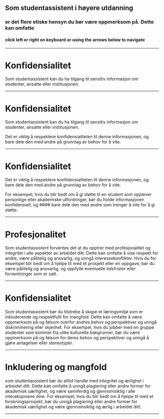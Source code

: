 
## Som studentassistent i høyere utdanning 

### er det flere etiske hensyn du bør være oppmerksom på. Dette kan omfatte

#### click left or right on keyboard or using the arrows below to navigate

---

<!-- .slide: data-auto-animate style="text-align: left;" -->
# Konfidensialitet 

Som studentassistent kan du ha tilgang til sensitiv informasjon om studenter, ansatte eller institusjonen.
  
---

<!-- .slide: data-auto-animate style="text-align: left;" -->
# Konfidensialitet 

Som studentassistent kan du ha tilgang til sensitiv informasjon om studenter, ansatte eller institusjonen.

Det er viktig å respektere konfidensialiteten til denne informasjonen, og bare dele den med andre på grunnlag av behov for å vite. 
  
---

<!-- .slide: data-auto-animate style="text-align: left;" -->
# Konfidensialitet 

Det er viktig å respektere konfidensialiteten til denne informasjonen, og bare dele den med andre på grunnlag av behov for å vite. 

For eksempel, hvis du blir bedt om å gi støtte til en student som opplever personlige eller akademiske utfordringer, bør du holde informasjonen konfidensiell, og #### bare dele den med andre som trenger å vite for å gi støtte.
  
---

<!-- .slide: style="text-align: left;"> -->
# Profesjonalitet  

Som studentassistent forventes det at du opptrer med profesjonalitet og integritet i alle aspekter av arbeidet ditt. Dette kan omfatte å vise respekt for andre, være pålitelig og ansvarlig, og unngå interessekonflikter. Hvis du for eksempel blir bedt om å hjelpe til med et prosjekt eller en oppgave, bør du være pålitelig og ansvarlig, og oppfylle eventuelle tidsfrister eller forventninger som er satt.

---
# Konfidensialitet 

Som studentassistent bør du tilstrebe å skape et læringsmiljø som er inkluderende og respektfullt for mangfold. Dette kan omfatte å være oppmerksom på og følsom overfor andres behov og perspektiver og unngå diskriminering eller skjevhet. For eksempel, hvis du jobber med en gruppe studenter som kommer fra ulike kulturelle bakgrunner, bør du være oppmerksom på og følsom for deres behov og perspektiver og unngå å gjøre antagelser eller stereotyper.

---

# Inkludering og mangfold  

som studentassistent bør du alltid handle med integritet og ærlighet i arbeidet ditt. Dette kan omfatte å unngå plagiering eller andre former for akademisk uærlighet, og være sannferdig og gjennomsiktig i alle interaksjonene dine. For eksempel, hvis du blir bedt om å hjelpe til med et forskningsprosjekt, bør du unngå plagiering eller andre former for akademisk uærlighet og være gjennomsiktig og ærlig i arbeidet ditt.

---
